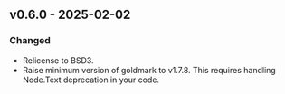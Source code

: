 ## v0.6.0 - 2025-02-02
### Changed
- Relicense to BSD3.
- Raise minimum version of goldmark to v1.7.8. This requires handling Node.Text deprecation in your code.
